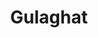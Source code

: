 ---
title: "Gulaghat"
title_bn: "গোলাঘাট নদী"
description: "Gulaghat river starts from Durgasrom & Lakshmipur and ends at the Mitli bil."
---